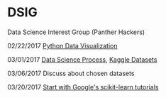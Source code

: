 # DSIG
Data Science Interest Group (Panther Hackers)

02/22/2017 [Python Data Visualization](https://www.kaggle.com/snghiem/d/uciml/iris/02-22-2017-python-data-visualizations/notebook)

03/01/2017 [Data Science Process](https://slack-files.com/T0LAB6TPE-F4D0T4MKL-3edf895cc3), [Kaggle Datasets](https://www.kaggle.com/datasets)

03/06/2017 Discuss about chosen datasets

03/20/2017 [Start with Google's scikit-learn tutorials](https://www.youtube.com/watch?v=cKxRvEZd3Mw) 


